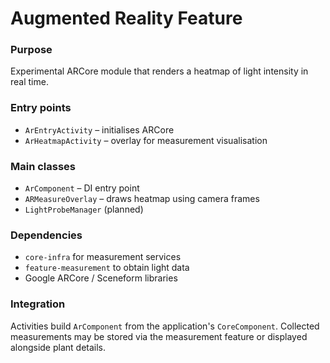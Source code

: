 # Augmented Reality Feature

### Purpose

Experimental ARCore module that renders a heatmap of light intensity in real time.

### Entry points

- `ArEntryActivity` – initialises ARCore
- `ArHeatmapActivity` – overlay for measurement visualisation

### Main classes

- `ArComponent` – DI entry point
- `ARMeasureOverlay` – draws heatmap using camera frames
- `LightProbeManager` (planned)

### Dependencies

- `core-infra` for measurement services
- `feature-measurement` to obtain light data
- Google ARCore / Sceneform libraries

### Integration

Activities build `ArComponent` from the application's `CoreComponent`. Collected measurements may be
stored via the measurement feature or displayed alongside plant details.
